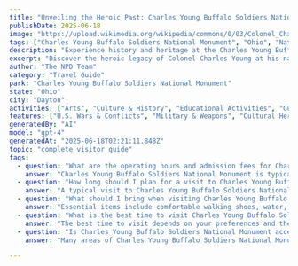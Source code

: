 ```yaml
---
title: "Unveiling the Heroic Past: Charles Young Buffalo Soldiers National Monument - A Hidden Gem in Dayton, Ohio"
publishDate: 2025-06-18
image: "https://upload.wikimedia.org/wikipedia/commons/0/03/Colonel_Charles_Young_House%2C_front_and_western_side.jpg"
tags: ["Charles Young Buffalo Soldiers National Monument", "Ohio", "National Parks", "Travel Guide", "Dayton", "Outdoor Recreation", "Family Travel", "Adventure"]
description: "Experience history and heritage at the Charles Young Buffalo Soldiers National Monument in Dayton, Ohio. Enjoy guided tours and insightful educational activi..."
excerpt: "Discover the heroic legacy of Colonel Charles Young at his namesake national monument in Dayton, Ohio."
author: "The NPD Team"
category: "Travel Guide"
park: "Charles Young Buffalo Soldiers National Monument"
state: "Ohio"
city: "Dayton"
activities: ["Arts", "Culture & History", "Educational Activities", "Guided & Self-Guided Tours"]
features: ["U.S. Wars & Conflicts", "Military & Weapons", "Cultural Heritage & Society"]
generatedBy: "AI"
model: "gpt-4"
generatedAt: "2025-06-18T02:21:11.848Z"
topic: "complete visitor guide"
faqs:
  - question: "What are the operating hours and admission fees for Charles Young Buffalo Soldiers National Monument?"
    answer: "Charles Young Buffalo Soldiers National Monument is typically open year-round, though specific hours may vary by season. Most national parks charge an entrance fee, but some sites are free to visit. Check the official NPS website for current hours and fee information."
  - question: "How long should I plan for a visit to Charles Young Buffalo Soldiers National Monument?"
    answer: "A typical visit to Charles Young Buffalo Soldiers National Monument can range from a few hours to a full day, depending on your interests and the activities you choose. Allow extra time for hiking, photography, and exploring visitor centers."
  - question: "What should I bring when visiting Charles Young Buffalo Soldiers National Monument?"
    answer: "Essential items include comfortable walking shoes, water, snacks, sunscreen, and weather-appropriate clothing. Bring a camera to capture the scenic views and consider binoculars for wildlife viewing."
  - question: "What is the best time to visit Charles Young Buffalo Soldiers National Monument?"
    answer: "The best time to visit depends on your preferences and the activities you plan to enjoy. Spring and fall often offer pleasant weather and fewer crowds, while summer provides the longest daylight hours."
  - question: "Is Charles Young Buffalo Soldiers National Monument accessible for visitors with mobility needs?"
    answer: "Many areas of Charles Young Buffalo Soldiers National Monument are accessible to visitors with mobility needs, including paved trails and accessible facilities. Contact the park directly for specific accessibility information and current conditions."

---
```


